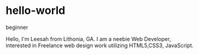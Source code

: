 # hello-world
beginner

Hello,
I'm Leesah from Lithonia, GA.  I am a neebie Web Developer, interested in Freelance web design work utilizing HTML5,CSS3, JavaScript.
